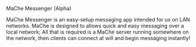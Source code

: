 MaChe Messenger (Alpha)

MaChe Messenger is an easy-setup messaging app intended for us on LAN networks.
MaChe is designed to allows quick and easy messaging over a local network;
All that is required is a MaChe server running somewhere on the network, then clients can connect at will and begin messaging instantly!
